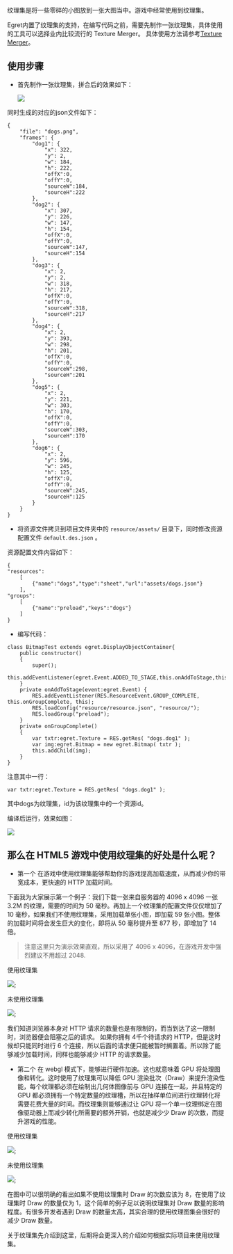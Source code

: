 纹理集是将一些零碎的小图放到一张大图当中。游戏中经常使用到纹理集。


Egret内置了纹理集的支持，在编写代码之前，需要先制作一张纹理集，具体使用的工具可以选择业内比较流行的 Texture Merger。 具体使用方法请参考[Texture Merger](../../../tools/TextureMerger/manual/README.md)。

## 使用步骤

* 首先制作一张纹理集，拼合后的效果如下：

  ![](566150114f41c.png)


同时生成的对应的json文件如下：
  
```
{
    "file": "dogs.png",
    "frames": {
        "dog1": {
            "x": 322,
            "y": 2,
            "w": 184,
            "h": 222,
            "offX":0,
            "offY":0,
            "sourceW":184,
            "sourceH":222
        },
        "dog2": {
            "x": 307,
            "y": 226,
            "w": 147,
            "h": 154,
            "offX":0,
            "offY":0,
            "sourceW":147,
            "sourceH":154
        },
        "dog3": {
            "x": 2,
            "y": 2,
            "w": 318,
            "h": 217,
            "offX":0,
            "offY":0,
            "sourceW":318,
            "sourceH":217
        },
        "dog4": {
            "x": 2,
            "y": 393,
            "w": 298,
            "h": 201,
            "offX":0,
            "offY":0,
            "sourceW":298,
            "sourceH":201
        },
        "dog5": {
            "x": 2,
            "y": 221,
            "w": 303,
            "h": 170,
            "offX":0,
            "offY":0,
            "sourceW":303,
            "sourceH":170
        },
        "dog6": {
            "x": 2,
            "y": 596,
            "w": 245,
            "h": 125,
            "offX":0,
            "offY":0,
            "sourceW":245,
            "sourceH":125
        }
    }
}
```


* 将资源文件拷贝到项目文件夹中的 `resource/assets/` 目录下，同时修改资源配置文件 `default.des.json` 。

资源配置文件内容如下：

```
{
"resources":
    [
        {"name":"dogs","type":"sheet","url":"assets/dogs.json"}
    ],
"groups":
    [
        {"name":"preload","keys":"dogs"}
    ]
}
```

* 编写代码：

```
class BitmapTest extends egret.DisplayObjectContainer{
    public constructor()
    {
        super();
        this.addEventListener(egret.Event.ADDED_TO_STAGE,this.onAddToStage,this);
    }
    private onAddToStage(event:egret.Event) {
        RES.addEventListener(RES.ResourceEvent.GROUP_COMPLETE, this.onGroupComplete, this);
        RES.loadConfig("resource/resource.json", "resource/");
        RES.loadGroup("preload");
    }
    private onGroupComplete()
    {
        var txtr:egret.Texture = RES.getRes( "dogs.dog1" );
        var img:egret.Bitmap = new egret.Bitmap( txtr );
        this.addChild(img);
    }
}
```

注意其中一行：

```
var txtr:egret.Texture = RES.getRes( "dogs.dog1" );
```

其中dogs为纹理集，id为该纹理集中的一个资源id。

编译后运行，效果如图：


![](5661501178058.png)


## 那么在 HTML5 游戏中使用纹理集的好处是什么呢？

* 第一个 在游戏中使用纹理集能够帮助你的游戏提高加载速度，从而减少你的带宽成本，更快速的 HTTP 加载时间。

下面我为大家展示第一个例子：我们下载一张来自服务器的 4096 x 4096 一张 3.2M 的纹理，需要的时间为 50 毫秒。再加上一个纹理集的配置文件仅仅增加了 10 毫秒，如果我们不使用纹理集，采用加载单张小图，即加载 59 张小图。整体的加载时间将会发生巨大的变化，即将从 50 毫秒提升至 877 秒，即增加了 14 倍。
> 注意这里只为演示效果直观，所以采用了 4096 x 4096，在游戏开发中强烈建议不用超过 2048.

使用纹理集

![](x01.png);

未使用纹理集

![](x02.png);

我们知道浏览器本身对 HTTP 请求的数量也是有限制的，而当到达了这一限制时，浏览器便会阻塞之后的请求。
如果你拥有 4千个待请求的 HTTP，但是这时候却只能同时进行 6 个连接，所以后面的请求便只能被暂时搁置着。所以除了能够减少加载时间，同样也能够减少 HTTP 的请求数量。


* 第二个 在 webgl 模式下，能够进行硬件加速。这也就意味着 GPU 将处理图像和转化。这时使用了纹理集可以降低 GPU 渲染批次（Draw）来提升渲染性能，每个纹理都必须在绘制出几何体图像前与 GPU 连接在一起，并且特定的 GPU 都必须拥有一个特定数量的纹理槽，所以在抽样单位间进行纹理转化将需要花费大量的时间。而纹理集则能够通过让 GPU 将一个单一纹理绑定在图像驱动器上而减少转化所需要的额外开销，也就是减少少 Draw 的次数，而提升游戏的性能。

使用纹理集

![](x03.png);

未使用纹理集

![](x04.png);

在图中可以很明确的看出如果不使用纹理集时 Draw 的次数应该为 8，在使用了纹理集时 Draw 的数量仅为 1，这个简单的例子足以说明纹理集对 Draw 数量的影响程度。有很多开发者遇到 Draw 的数量太高，其实合理的使用纹理图集会很好的减少 Draw 数量。

关于纹理集先介绍到这里，后期将会更深入的介绍如何根据实际项目来使用纹理集。

